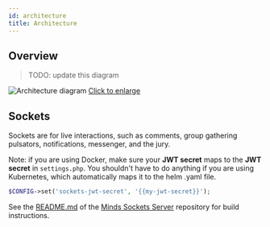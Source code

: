 ```yaml
---
id: architecture
title: Architecture
---
```


## Overview

> TODO: update this diagram

![Architecture diagram](assets/architecture-diagram.jpg 'Diagram of Minds architecture')
[Click to enlarge](assets/architecture-diagram.jpg)

## Sockets

Sockets are for live interactions, such as comments, group gathering pulsators, notifications, messenger, and the jury.

Note: if you are using Docker, make sure your **JWT secret** maps to the **JWT secret** in `settings.php`. You shouldn't have to do anything if you are using Kubernetes, which automatically maps it to the helm .yaml file.

```php
$CONFIG->set('sockets-jwt-secret', '{{my-jwt-secret}}');
```

See the [README.md](https://gitlab.com/minds/sockets/blob/master/README.md) of the [Minds Sockets Server](https://gitlab.com/minds/sockets) repository for build instructions.
